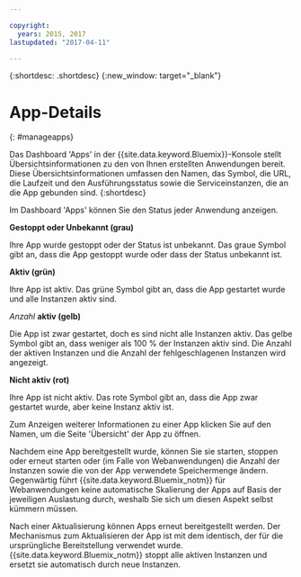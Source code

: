```yaml
---

copyright:
  years: 2015, 2017
lastupdated: "2017-04-11"

---
```



{:shortdesc: .shortdesc}
{:new_window: target="_blank"}

# App-Details
{: #manageapps}

Das Dashboard 'Apps' in der {{site.data.keyword.Bluemix}}-Konsole stellt Übersichtsinformationen zu den von Ihnen erstellten Anwendungen bereit. Diese Übersichtsinformationen umfassen den Namen, das Symbol, die URL, die Laufzeit und den Ausführungsstatus sowie die Serviceinstanzen, die an die App gebunden sind.
{:shortdesc}

Im Dashboard 'Apps' können Sie den Status jeder Anwendung anzeigen. 

**Gestoppt oder Unbekannt (grau)**

  Ihre App wurde gestoppt oder der Status ist unbekannt. Das graue Symbol gibt an, dass die App gestoppt wurde oder dass der Status unbekannt ist. 

**Aktiv (grün)**

  Ihre App ist aktiv. Das grüne Symbol gibt an, dass die App gestartet wurde und alle Instanzen aktiv sind. 

*Anzahl* **aktiv (gelb)**

  Die App ist zwar gestartet, doch es sind nicht alle Instanzen aktiv. Das gelbe Symbol gibt an, dass weniger als 100 % der Instanzen aktiv sind. Die Anzahl der aktiven Instanzen und die Anzahl der fehlgeschlagenen Instanzen wird angezeigt. 

**Nicht aktiv (rot)**

  Ihre App ist nicht aktiv. Das rote Symbol gibt an, dass die App zwar gestartet wurde, aber keine Instanz aktiv ist. 

Zum Anzeigen weiterer Informationen zu einer App klicken Sie auf den Namen, um die Seite 'Übersicht' der App zu öffnen. 

Nachdem eine App bereitgestellt wurde, können Sie sie starten, stoppen oder erneut starten oder (im Falle von Webanwendungen) die Anzahl der Instanzen sowie die von der App verwendete Speichermenge ändern. Gegenwärtig führt {{site.data.keyword.Bluemix_notm}} für Webanwendungen keine automatische Skalierung der Apps auf Basis der jeweiligen Auslastung durch, weshalb Sie sich um diesen Aspekt selbst kümmern müssen. 

Nach einer Aktualisierung können Apps erneut bereitgestellt werden. Der Mechanismus zum Aktualisieren der App ist mit dem identisch, der für die ursprüngliche Bereitstellung verwendet wurde. {{site.data.keyword.Bluemix_notm}} stoppt alle aktiven Instanzen und ersetzt sie automatisch durch neue Instanzen.
